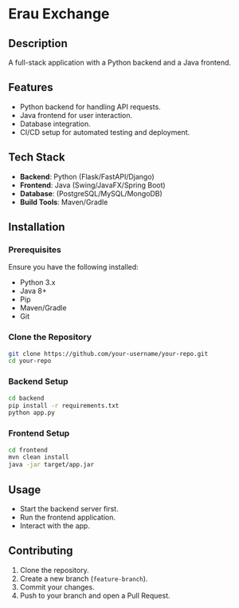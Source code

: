 # Erau Exchange

## Description
A full-stack application with a Python backend and a Java frontend.

## Features
- Python backend for handling API requests.
- Java frontend for user interaction.
- Database integration.
- CI/CD setup for automated testing and deployment.

## Tech Stack
- **Backend**: Python (Flask/FastAPI/Django)
- **Frontend**: Java (Swing/JavaFX/Spring Boot)
- **Database**: (PostgreSQL/MySQL/MongoDB)
- **Build Tools**: Maven/Gradle

## Installation
### Prerequisites
Ensure you have the following installed:
- Python 3.x
- Java 8+
- Pip
- Maven/Gradle
- Git

### Clone the Repository
```sh
git clone https://github.com/your-username/your-repo.git
cd your-repo
```

### Backend Setup
```sh
cd backend
pip install -r requirements.txt
python app.py
```

### Frontend Setup
```sh
cd frontend
mvn clean install
java -jar target/app.jar
```

## Usage
- Start the backend server first.
- Run the frontend application.
- Interact with the app.

## Contributing
1. Clone the repository.
2. Create a new branch (`feature-branch`).
3. Commit your changes.
4. Push to your branch and open a Pull Request.


